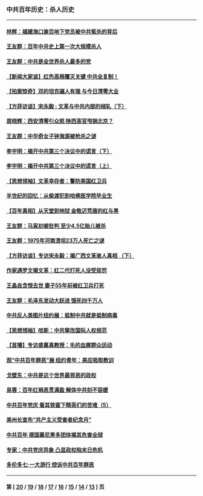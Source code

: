 ### 中共百年历史：杀人历史
---
#### [林辉：福建海口逾百地下党员被中共冤杀的背后](../../pages/nf1176106/n13878946.md?02250430) 
#### [王友群：百年中共史上第一次大规模杀人](../../pages/nf1176106/n13863785.md?02250430) 
#### [王友群：中共是全世界杀人最多的党](../../pages/nf1176106/n13860689.md?02250430) 
#### [【新闻大家谈】红色高棉覆灭关键 中共全复制！](../../pages/nf1176106/n13850222.md?02250430) 
#### [【拍案惊奇】邓的坦克碾人有理 与今日清零大业](../../pages/nf1176106/n13729574.md?02250430) 
#### [【方菲访谈】宋永毅 : 文革与中共内部的倾轧（下）](../../pages/nf1176106/n13486836.md?02250430) 
#### [周晓辉：西安清零引众怒 陕西高官甩锅北京？](../../pages/nf1176106/n13484627.md?02250430) 
#### [王友群：中华奇女子钟海源被枪杀之谜](../../pages/nf1176106/n13430555.md?02250430) 
#### [李宇明：揭开中共第三个决议中的谎言（下）](../../pages/nf1176106/n13389389.md?02250430) 
#### [李宇明：揭开中共第三个决议中的谎言（上）](../../pages/nf1176106/n13388697.md?02250430) 
#### [【思想领袖】文革幸存者：警防美国红卫兵](../../pages/nf1176106/n13339289.md?02250430) 
#### [半世纪的回忆：从偷渡犯到哈佛医学院毕业生](../../pages/nf1176106/n13345328.md?02250430) 
#### [【百年真相】从天堂到地狱 金敬迈荒唐的红与黑](../../pages/nf1176106/n13336995.md?02250430) 
#### [王友群：马寅初被批判 至少4.5亿胎儿被杀](../../pages/nf1176106/n13260313.md?02250430) 
#### [王友群：1975年河南溃坝23万人死亡之谜](../../pages/nf1176106/n13231576.md?02250430) 
#### [【方菲访谈】专访宋永毅：揭广西文革骇人真相 （下）](../../pages/nf1176106/n13209074.md?02250430) 
#### [作家遇罗文揭文革：红二代打死人没受惩罚](../../pages/nf1176106/n13205254.md?02250430) 
#### [王晶垚含恨去世 妻子55年前被红卫兵打死](../../pages/nf1176106/n13203590.md?02250430) 
#### [王友群：毛泽东发动大跃进 饿死四千万人](../../pages/nf1176106/n13177158.md?02250430) 
#### [中共反人类图片纽约展：抵制中共就是抵制病毒](../../pages/nf1176106/n13115371.md?02250430) 
#### [【思想领袖】哈斯：中共窜改国际人权规范](../../pages/nf1176106/n13053647.md?02250430) 
#### [【首播】专访盛慕真教授：毛的血腥群众运动](../../pages/nf1176106/n13091782.md?02250430) 
#### [观“中共百年罪恶”展 纽约青年：美应吸取教训](../../pages/nf1176106/n13085246.md?02250430) 
#### [戈壁东：中共是这个世界最邪恶的政权](../../pages/nf1176106/n13085641.md?02250430) 
#### [易蓉：百年红祸恶贯满盈 解体中共刻不容缓](../../pages/nf1176106/n13084455.md?02250430) 
#### [中共百年党庆 看其铁窗下精英们的苦难（5）](../../pages/nf1176106/n13076766.md?02250430) 
#### [美州长宣布“共产主义受害者纪念月”](../../pages/nf1176106/n13074024.md?02250430) 
#### [中共百年 德国慕尼黑多团体揭其危害全球](../../pages/nf1176106/n13068873.md?02250430) 
#### [专家：中共党庆异象 凸显政权陷末日危机](../../pages/nf1176106/n13067084.md?02250430) 
#### [多伦多七·一大游行 控诉中共百年罪恶](../../pages/nf1176106/n13062043.md?02250430) 

---
#### 第 [ [20](./20.md?02250430) / [19](./19.md?02250430) / [18](./18.md?02250430) / [17](./17.md?02250430) / [16](./16.md?02250430) / [15](./15.md?02250430) / [14](./14.md?02250430) / [13](./13.md?02250430) ] 页
